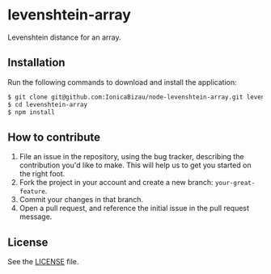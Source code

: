 # levenshtein-array
Levenshtein distance for an array.

## Installation
Run the following commands to download and install the application:

```sh
$ git clone git@github.com:IonicaBizau/node-levenshtein-array.git levenshtein-array
$ cd levenshtein-array
$ npm install
```

## How to contribute

1. File an issue in the repository, using the bug tracker, describing the
   contribution you'd like to make. This will help us to get you started on the
   right foot.
2. Fork the project in your account and create a new branch:
   `your-great-feature`.
3. Commit your changes in that branch.
4. Open a pull request, and reference the initial issue in the pull request
   message.

## License
See the [LICENSE](./LICENSE) file.
